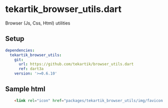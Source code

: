 # tekartik_browser_utils.dart

Browser (Js, Css, Html) utilities

## Setup

```yaml
dependencies:
  tekartik_browser_utils:
    git:
      url: https://github.com/tekartik/browser_utils.dart
      ref: dart3a
    version: '>=0.6.10'
```

## Sample html

```html
    <link rel="icon" href="packages/tekartik_browser_utils/img/favicon.png">
```